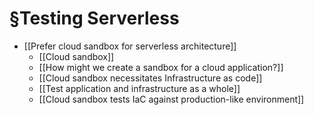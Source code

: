 # §Testing Serverless
- [[Prefer cloud sandbox for serverless architecture]]
	- [[Cloud sandbox]]
	- [[How might we create a sandbox for a cloud application?]]
	- [[Cloud sandbox necessitates Infrastructure as code]]
	- [[Test application and infrastructure as a whole]]
	- [[Cloud sandbox tests IaC against production-like environment]]

<!-- #evergreen #outline -->

<!-- {BearID:FE7D9CF6-F047-44E5-AE4A-AB2EBB219C14-1543-00006B87106EA6B0} -->
